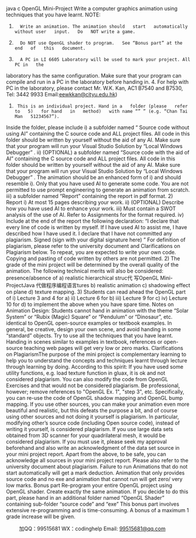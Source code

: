 java c
OpenGL Mini-Project 
Write a computer graphics animation using techniques that you have learnt. 
NOTE:
1.       Write an animation. The animation should   start   automatically without user   input.   Do   NOT write a game.
2.       Do NOT use OpenGL shader to program.   See “Bonus part” at the end   of   this   document.
3.       A PC in LI 6605 Laboratory will be used to mark your project. All PC in   the
laboratory has the same configuration. Make sure that   your program can   compile   and   run in a PC in the laboratory before   handing   in.
4.       For help with PC in the laboratory, please contact Mr. W.K. Kan, AC1   B7540   and   B7530, Tel: 3442 9933 Email:eewkkan@cityu.edu.hk) 
1)      This is an individual project. Hand in a   folder (please   refer   to   5)   for hand   in   method)   with name “” ” (e.g. “Chan Tai   Man   51234567”).
Inside the folder, please   include
i)          a subfolder named “   Source code   without using AI” containing the C   source   code   and ALL project files. All code in this folder should be written by yourself without   the   aid   of   any   AI. Make   sure   that   your   program   will   run   your   Visual Studio   Solution by “Local Windows Debugger”   . 
ii)    (OPTIONAL) a subfolder named “Source code with the   aid   of   AI”   containing the   C source code and ALL project files. All code   in   this   folder   should be   written   by      yourself   without   the   aid   of   any   AI. Make   sure   that   your   program   will   run   your Visual   Studio   Solution by “Local Windows Debugger”   .
The animation should be an enhanced form   of   i)   and   should resemble i).   Only   that you have used AI to generate some code.    You are not permitted to use prompt engineering to generate an animation from   scratch.
iii)    a subfolder named “Report” containing the report in pdf   format.
2)    Report
i)       At most   15 pages describing your work.
ii)    (OPTIONAL) Describe how you have used AI to enhance   your work.
iii)    Must   contain   a   SWOT   analysis   of   the   use   of   AI.    Refer   to   Assignments   for   the format required.
iv) Include at the end of   the report the following   declaration:
“I   declare   that   every   line   of   code   is   written   by   myself. If   I   have   used   AI   to   assist me, I have described how I have used it.
I declare that I have not committed any plagiarism.
Signed 
(sign with your digital signature here)
”
For   definition   of   plagiarism, please   refer   to   the   university   document   and Clarifications on Plagiarism below. To repeat, you are expected to write your own   code. Copying and pasting of code written by others are not permitted. 
2)      The   grade   of   the   mini   project   will   be   determined   by   the   overall   quality   of   the
animation. The following technical merits will also be considered: presence/absence   of
a) realistic hierarchical   struc代 写OpenGL Mini-ProjectJava
代做程序编程语言tures
b) realistic animation
c) shadowing effect   on plane
d) texture mapping.
3)      Students can read ahead the OpenGL part of
i)       Lecture   3   and 4   for   a)
ii)    Lecture   6   for b)
iii) Lecture 9   for   c)
iv) Lecture   10   for d)
to implement the above when you have spare time.
Notes on Animation Design: 
Students cannot hand in animation with the theme “Solar System”   or   “Rubix   (Magic)            Square” or “Pendulum” or “Dinosaur”, etc. identical to   OpenGL   open-source   examples   or textbook examples.
In general, be creative, design your own scene, and   avoid handing   in   some   “standard” objects. Try to use all the techniques that you have learnt. Handing in   scenes   similar to examples in textbook, references or open-source teaching web pages will get very low   or   zero marks. 
Clarifications on PlagiarismThe   purpose   of   the   mini   project   is complementary learning   to   help   you   to   understand   the concepts and techniques learnt through lecture through learning by doing. According to this   spirit:
If   you have used some utility functions, e.g. load texture function   in   gluax,   it   is   ok   and   not considered plagiarism.
You can also modify the code from OpenGL Exercises   and   that   would not   be   considered   plagiarism. Be professional, however; remove references to   "OpenGL Ex.   1",   "step 3",            etc.   Specifically, you can re-use the code of   OpenGL shadow mapping and   OpenGL bump mapping.
If   you use other sources, you can make your animation even more beautiful   and realistic, but this defeats the purpose a bit, and of   course using other sources   and not   doing   it yourself   is   plagiarism. In particular, modifying other’s source code (including Open source code), instead of writing it yourself, is considered plagiarism. 
If   you use large data sets obtained from 3D   scanner   for your   quadrilateral mesh,   it   would   be   considered   plagiarism. If   you   must   use   it, please   seek   my   approval   beforehand   and also write an acknowledgment of   the data set source   in   your mini project   report.
Apart from the above, to be safe, you can   acknowledge   all   sources   in your   mini project   report.
Please also refer to the university document about plagiarism.
Failure to run Animations that do not start automatically will get a mark   deduction. Animation that only provides source code and no exe and animation that cannot run will get zero/ very low marks.
Bonus part 
Re-program your entire OpenGL project using OpenGL shader. Create exactly the same animation.
If   you   decide   to   do   this   part, please   hand   in   an   additional   folder   named   “OpenGL   Shader”   containing   sub-folder “source   code” and   “exe”
This bonus part involves extensive re-programming and is time-consuming. A bonus of   a maximum   1 grade increase will be given.

         
加QQ：99515681  WX：codinghelp  Email: 99515681@qq.com
